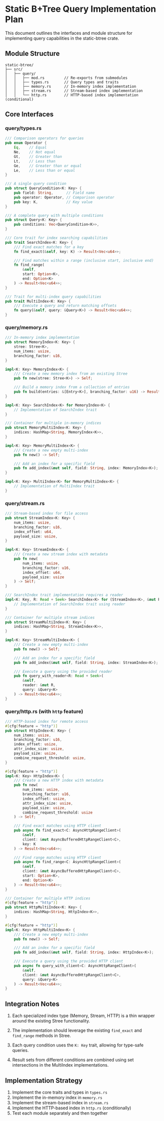 # Static B+Tree Query Implementation Plan

This document outlines the interfaces and module structure for implementing query capabilities in the static-btree crate.

## Module Structure

```
static-btree/
├── src/
│   ├── query/
│   │   ├── mod.rs         // Re-exports from submodules
│   │   ├── types.rs       // Query types and traits
│   │   ├── memory.rs      // In-memory index implementation
│   │   ├── stream.rs      // Stream-based index implementation
│   │   └── http.rs        // HTTP-based index implementation (conditional)
```

## Core Interfaces

### query/types.rs

```rust
/// Comparison operators for queries
pub enum Operator {
    Eq,    // Equal
    Ne,    // Not equal
    Gt,    // Greater than
    Lt,    // Less than
    Ge,    // Greater than or equal
    Le,    // Less than or equal
}

/// A single query condition
pub struct QueryCondition<K: Key> {
    pub field: String,      // Field name
    pub operator: Operator, // Comparison operator
    pub key: K,             // Key value
}

/// A complete query with multiple conditions
pub struct Query<K: Key> {
    pub conditions: Vec<QueryCondition<K>>,
}

/// Core trait for index searching capabilities
pub trait SearchIndex<K: Key> {
    /// Find exact matches for a key
    fn find_exact(&self, key: K) -> Result<Vec<u64>>;

    /// Find matches within a range (inclusive start, inclusive end)
    fn find_range(
        &self,
        start: Option<K>,
        end: Option<K>
    ) -> Result<Vec<u64>>;
}

/// Trait for multi-index query capabilities
pub trait MultiIndex<K: Key> {
    /// Execute a query and return matching offsets
    fn query(&self, query: &Query<K>) -> Result<Vec<u64>>;
}
```

### query/memory.rs

```rust
/// In-memory index implementation
pub struct MemoryIndex<K: Key> {
    stree: Stree<K>,
    num_items: usize,
    branching_factor: u16,
}

impl<K: Key> MemoryIndex<K> {
    /// Create a new memory index from an existing Stree
    pub fn new(stree: Stree<K>) -> Self;

    /// Build a memory index from a collection of entries
    pub fn build(entries: &[Entry<K>], branching_factor: u16) -> Result<Self>;
}

impl<K: Key> SearchIndex<K> for MemoryIndex<K> {
    // Implementation of SearchIndex trait
}

/// Container for multiple in-memory indices
pub struct MemoryMultiIndex<K: Key> {
    indices: HashMap<String, MemoryIndex<K>>,
}

impl<K: Key> MemoryMultiIndex<K> {
    /// Create a new empty multi-index
    pub fn new() -> Self;

    /// Add an index for a specific field
    pub fn add_index(&mut self, field: String, index: MemoryIndex<K>);
}

impl<K: Key> MultiIndex<K> for MemoryMultiIndex<K> {
    // Implementation of MultiIndex trait
}
```

### query/stream.rs

```rust
/// Stream-based index for file access
pub struct StreamIndex<K: Key> {
    num_items: usize,
    branching_factor: u16,
    index_offset: u64,
    payload_size: usize,
}

impl<K: Key> StreamIndex<K> {
    /// Create a new stream index with metadata
    pub fn new(
        num_items: usize,
        branching_factor: u16,
        index_offset: u64,
        payload_size: usize
    ) -> Self;
}

/// SearchIndex trait implementation requires a reader
impl<K: Key, R: Read + Seek> SearchIndex<K> for (StreamIndex<K>, &mut R) {
    // Implementation of SearchIndex trait using reader
}

/// Container for multiple stream indices
pub struct StreamMultiIndex<K: Key> {
    indices: HashMap<String, StreamIndex<K>>,
}

impl<K: Key> StreamMultiIndex<K> {
    /// Create a new empty multi-index
    pub fn new() -> Self;

    /// Add an index for a specific field
    pub fn add_index(&mut self, field: String, index: StreamIndex<K>);

    /// Execute a query using the provided reader
    pub fn query_with_reader<R: Read + Seek>(
        &self,
        reader: &mut R,
        query: &Query<K>
    ) -> Result<Vec<u64>>;
}
```

### query/http.rs (with `http` feature)

```rust
/// HTTP-based index for remote access
#[cfg(feature = "http")]
pub struct HttpIndex<K: Key> {
    num_items: usize,
    branching_factor: u16,
    index_offset: usize,
    attr_index_size: usize,
    payload_size: usize,
    combine_request_threshold: usize,
}

#[cfg(feature = "http")]
impl<K: Key> HttpIndex<K> {
    /// Create a new HTTP index with metadata
    pub fn new(
        num_items: usize,
        branching_factor: u16,
        index_offset: usize,
        attr_index_size: usize,
        payload_size: usize,
        combine_request_threshold: usize
    ) -> Self;

    /// Find exact matches using HTTP client
    pub async fn find_exact<C: AsyncHttpRangeClient>(
        &self,
        client: &mut AsyncBufferedHttpRangeClient<C>,
        key: K
    ) -> Result<Vec<u64>>;

    /// Find range matches using HTTP client
    pub async fn find_range<C: AsyncHttpRangeClient>(
        &self,
        client: &mut AsyncBufferedHttpRangeClient<C>,
        start: Option<K>,
        end: Option<K>
    ) -> Result<Vec<u64>>;
}

/// Container for multiple HTTP indices
#[cfg(feature = "http")]
pub struct HttpMultiIndex<K: Key> {
    indices: HashMap<String, HttpIndex<K>>,
}

#[cfg(feature = "http")]
impl<K: Key> HttpMultiIndex<K> {
    /// Create a new empty multi-index
    pub fn new() -> Self;

    /// Add an index for a specific field
    pub fn add_index(&mut self, field: String, index: HttpIndex<K>);

    /// Execute a query using the provided HTTP client
    pub async fn query_with_client<C: AsyncHttpRangeClient>(
        &self,
        client: &mut AsyncBufferedHttpRangeClient<C>,
        query: &Query<K>
    ) -> Result<Vec<u64>>;
}
```

## Integration Notes

1. Each specialized index type (Memory, Stream, HTTP) is a thin wrapper around the existing Stree functionality.

2. The implementation should leverage the existing `find_exact` and `find_range` methods in Stree.

3. Each query condition uses the `K: Key` trait, allowing for type-safe queries.

4. Result sets from different conditions are combined using set intersections in the MultiIndex implementations.

## Implementation Strategy

1. Implement the core traits and types in `types.rs`
2. Implement the in-memory index in `memory.rs`
3. Implement the stream-based index in `stream.rs`
4. Implement the HTTP-based index in `http.rs` (conditionally)
5. Test each module separately and then together
